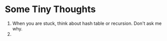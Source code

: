# Some Tiny Thoughts

1. When you are stuck, think about hash table or recursion. Don't ask me why.
2. 
